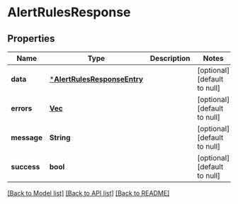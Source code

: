 # AlertRulesResponse

## Properties

| Name        | Type                                                       | Description | Notes                        |
| ----------- | ---------------------------------------------------------- | ----------- | ---------------------------- |
| **data**    | [***AlertRulesResponseEntry**](AlertRulesResponseEntry.md) |             | [optional] [default to null] |
| **errors**  | [**Vec<Error>**](Error.md)                                 |             | [optional] [default to null] |
| **message** | **String**                                                 |             | [optional] [default to null] |
| **success** | **bool**                                                   |             | [optional] [default to null] |

[[Back to Model list]](../README.md#documentation-for-models) [[Back to API list]](../README.md#documentation-for-api-endpoints) [[Back to README]](../README.md)
